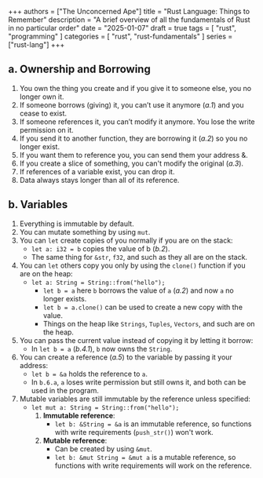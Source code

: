 +++
authors = ["The Unconcerned Ape"]
title = "Rust Language: Things to Remember"
description = "A brief overview of all the fundamentals of Rust in no particular order"
date = "2025-01-07"
draft = true
tags = [
    "rust",
    "programming"
]
categories = [
    "rust",
    "rust-fundamentals"
]
series = ["rust-lang"]
+++

## a. Ownership and Borrowing

1. You own the thing you create and if you give it to someone else, you no longer own it.
2. If someone borrows (giving) it, you can’t use it anymore (*a.1*) and you cease to exist.
3. If someone references it, you can’t modify it anymore. You lose the write permission on it.
4. If you send it to another function, they are borrowing it (*a.2*) so you no longer exist.
5. If you want them to reference you, you can send them your address &.
6. If you create a slice of something, you can't modify the original (*a.3*).
7. If references of a variable exist, you can drop it.
8. Data always stays longer than all of its reference.

## b. Variables

1. Everything is immutable by default.
2. You can mutate something by using `mut`.
3. You can `let` create copies of you normally if you are on the stack:
    - `let a: i32 = b` copies the value of b (*b.2*).
    - The same thing for `&str`, `f32`, and such as they all are on the stack.
4. You can `let` others copy you only by using the `clone()` function if you are on the heap:
    - `let a: String = String::from("hello");`
        - `let b = a` here `b` borrows the value of `a` (*a.2*) and now `a` no longer exists.
        - `let b = a.clone()` can be used to create a new copy with the value.
        - Things on the heap like `Strings`, `Tuples`, `Vectors`, and such are on the heap.
5. You can pass the current value instead of copying it by letting it borrow:
    - In `let b = a` (*b.4.1*), `b` now owns the `String`.
6. You can create a reference (*a.5*) to the variable by passing it your address:
    - `let b = &a` holds the reference to `a`.
    - In `b.6.a`, `a` loses write permission but still owns it, and both can be used in the program.
7. Mutable variables are still immutable by the reference unless specified:
    - `let mut a: String = String::from("hello");`
        1. **Immutable reference**:
            - `let b: &String = &a` is an immutable reference, so functions with write requirements (`push_str()`) won't work.
        2. **Mutable reference**:
            - Can be created by using `&mut`.
            - `let b: &mut String = &mut a` is a mutable reference, so functions with write requirements will work on the reference.

